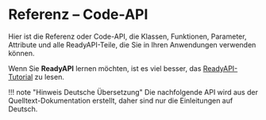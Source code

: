 # Referenz – Code-API

Hier ist die Referenz oder Code-API, die Klassen, Funktionen, Parameter, Attribute und alle ReadyAPI-Teile, die Sie in Ihren Anwendungen verwenden können.

Wenn Sie **ReadyAPI** lernen möchten, ist es viel besser, das [ReadyAPI-Tutorial](https://readyapi.khulnasoft.com/tutorial/) zu lesen.

!!! note "Hinweis Deutsche Übersetzung"
    Die nachfolgende API wird aus der Quelltext-Dokumentation erstellt, daher sind nur die Einleitungen auf Deutsch.

